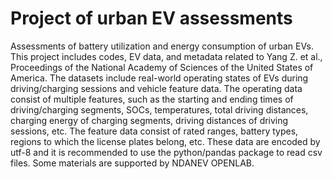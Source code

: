 # Project of urban EV assessments
Assessments of battery utilization and energy consumption of urban EVs. This project includes codes, EV data, and metadata related to Yang Z. et al., Proceedings of the National Academy of Sciences of the United States of America. The datasets include real-world operating states of EVs during driving/charging sessions and vehicle feature data. The operating data consist of multiple features, such as the starting and ending times of driving/charging segments, SOCs, temperatures, total driving distances, charging energy of charging segments, driving distances of driving sessions, etc. The feature data consist of rated ranges, battery types, regions to which the license plates belong, etc. These data are encoded by utf-8 and it is recommended to use the python/pandas package to read csv files. Some materials are supported by NDANEV OPENLAB.
